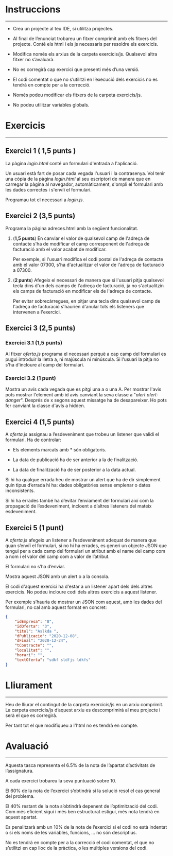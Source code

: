 # Instruccions
------

* Crea un projecte al teu IDE, si utilitza projectes.

* Al final de l’enunciat trobareu un fitxer comprimit amb els fitxers del projecte. Conté els html i els js necessaris per resoldre els exercicis.

* Modifica només els arxius de la carpeta exercicis/js. Qualsevol altra fitxer no s’avaluarà.

* No es corregirà cap exercici que presenti més d’una versió.

* El codi comentat o que no s’utilitzi en l’execució dels exercicis no es tendrà en compte per a la correcció.

* Només podeu modificar els fitxers de la carpeta exercicis/js.

* No podeu utilitzar variables globals.

# Exercicis
------

## Exercici 1 ( 1,5 punts )

La pàgina _login.html_ conté un formulari d'entrada a l'aplicació.

Un usuari està fart de posar cada vegada l'usuari i la contrasenya. Vol tenir una còpia de la pàgina _login.html_ al seu escriptori de manera que en carregar la pàgina al navegador, automàticament, s'ompli el formulari amb les dades correctes i s'enviï el formulari.

Programau tot el necessari a _login.js_.

## Exercici 2 (3,5 punts)

Programa la pàgina adreces.html amb la següent funcionalitat.

1. (**1,5 punts**) En canviar el valor de qualsevol camp de l'adreça de contacte s'ha de modificar el camp corresponent de l'adreça de facturació amb el valor acabat de modificar.

    Per exemple, si l'usuari modifica el codi postal de l'adreça de contacte amb el valor 07300, s'ha d'actualitzar el valor de l'adreça de facturació a 07300.


2. (**2 punts**) Afegeix el necessari de manera que si l'usuari pitja qualsevol tecla dins d'un dels camps de l'adreça de facturació, ja no s'actualitzin els camps de facturació en modificar els de l'adreça de contacte.

    Per evitar sobrecàrregues, en pitjar una tecla dins qualsevol camp de l'adreça de facturació s'haurien d'anular tots els listeners que intervenen a l'exercici.

## Exercici 3 (2,5 punts)

### Exercici 3.1 (1,5 punts)

Al fitxer _oferta.js_ programa el necessari perquè a cap camp del formulari es pugui introduir la lletra a, ni majúscula ni minúscula. Si l'usuari la pitja no s'ha d'incloure al camp del formulari.

### Exercici 3.2 (1 punt)

Mostra un avís cada vegada que es pitgi una a o una A. Per mostrar l'avís pots mostrar l'element amb id avis canviant la seva classe a "_alert alert-danger_". Després de x segons aquest missatge ha de desapareixer. Ho pots fer canviant la classe d'avís a hidden.

## Exercici 4 (1,5 punts)

A _oferta.js_ assignau a l’esdeveniment que trobeu un listener que validi el formulari. Ha de controlar:

* Els elements marcats amb * són obligatoris.

* La data de publicació ha de ser anterior a la de finalització.

* La data de finalització ha de ser posterior a la data actual.

Si hi ha qualque errada heu de mostrar un alert que ha de dir simplement quin tipus d’errada hi ha: dades obligatòries sense emplenar o dates inconsistents.

Si hi ha errades també ha d’evitar l’enviament del formulari així com la propagació de l’esdeveniment, incloent a d’altres listeners del mateix esdeveniment.

## Exercici 5 (1 punt)

A _oferta.js_ afegeix un listener a l’esdeveniment adequat de manera que quan s’enviï el formulari, si no hi ha errades, es generi un objecte JSON que tengui per a cada camp del formulari un atribut amb el name del camp com a nom i el valor del camp com a valor de l’atribut.

El formulari no s’ha d’enviar.

Mostra aquest JSON amb un alert o a la consola.

El codi d'aquest exercici ha d'estar a un listener apart dels dels altres exercicis. No podeu incloure codi dels altres exercicis a aquest listener.

Per exemple s’hauria de mostrar un JSON com aquest, amb les dades del formulari, no cal amb aquest format en concret:
```json
{
    "idEmpresa": "8",
    "idOferta": "3",
    "titol": "Aslkda ",
    "dPublicacio": "2020-12-08",
    "dFinal": "2020-12-24",
    "tContracte": "",
    "localitat": "",
    "horari": "",
    "textOferta": "sdkf sldfjs ldkfs"
}
```

# Lliurament
-----

Heu de lliurar el contingut de la carpeta exercicis/js en un arxiu comprimit. La carpeta exercicis/js d’aquest arxiu es descomprimirà al meu projecte i serà el que es corregirà.

Per tant tot el que modifiqueu a l'html no es tendrà en compte.

# Avaluació
-----

Aquesta tasca representa el 6.5% de la nota de l’apartat d’activitats de l’assignatura.

A cada exercici trobareu la seva puntuació sobre 10.

El 60% de la nota de l’exercici s’obtindrà si la solució resol el cas general del problema.

El 40% restant de la nota s’obtindrà depenent de l’optimització del codi. Com més eficient sigui i més ben estructurat estigui, més nota tendrà en aquest apartat.

Es penalitzarà amb un 10% de la nota de l’exercici si el codi no està indentat o si els noms de les variables, funcions, ... no són descriptius.

No es tendrà en compte per a la correcció el codi comentat, el que no s’utilitzi en cap lloc de la pràctica, o les múltiples versions del codi.